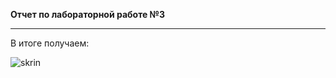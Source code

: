 **Отчет по лабораторной работе №3**
***
В итоге получаем:

![skrin](https://github.com/https://raw.githubusercontent.com/shaman7296/git/master/lab3/image/skrin.jpg)
